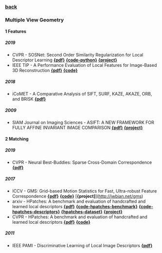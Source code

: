 ### [back](README.md)

### Multiple View Geometry
#### 1 Features
##### 2019
- CVPR - SOSNet: Second Order Similarity Regularization for Local Descriptor Learning  [**{pdf}**](https://arxiv.org/abs/1904.05019?context=cs) [**{code-python}**](https://github.com/scape-research/SOSNet) [**{project}**](https://research.scape.io/sosnet/)
- IEEE TIP - A Performance Evaluation of Local Features for Image-Based 3D Reconstruction  [**{pdf}**](http://www.nlpr.ia.ac.cn/fanbin/feature_evaluation_3d.htm) [**{code}**](http://www.nlpr.ia.ac.cn/fanbin/code/code_feature_evaluation.rar)

##### 2018
- iCoMET - A Comparative Analysis of SIFT, SURF, KAZE,
AKAZE, ORB, and BRISK [**{pdf}**](https://www.researchgate.net/publication/323561586_A_comparative_analysis_of_SIFT_SURF_KAZE_AKAZE_ORB_and_BRISK)

##### 2009
- SIAM Journal on Imaging Sciences - ASIFT: A NEW FRAMEWORK FOR FULLY AFFINE INVARIANT IMAGE COMPARISON  [**{pdf}**](http://www.cmap.polytechnique.fr/~yu/publications/ASIFT_SIIMS_final.pdf) [**{project}**](http://www.cmap.polytechnique.fr/~yu/research/ASIFT/demo.html)

#### 2 Matching
##### 2019
- CVPR - Neural Best-Buddies: Sparse Cross-Domain Correspondence  [**{pdf}**](https://arxiv.org/abs/1805.04140?context=cs.CV)

##### 2017
- ICCV - GMS: Grid-based Motion Statistics for Fast, Ultra-robust Feature Correspondence [**{pdf}**](http://openaccess.thecvf.com/content_cvpr_2017/papers/Bian_GMS_Grid-based_Motion_CVPR_2017_paper.pdf) [**{code}**](https://github.com/JiawangBian/GMS-Feature-Matcher) [**{project]**](http://jwbian.net/gms)
- arxiv - HPatches: A benchmark and evaluation of handcrafted and learned local descriptors  [**{pdf}**](https://arxiv.org/abs/1704.05939) [**{code-hpatches-benchmark}**](https://github.com/hpatches/hpatches-benchmark) [**{code-hpatches-descriptors}**](https://github.com/hpatches/hpatches-benchmark) [**{hpatches-dataset}**](https://github.com/hpatches/hpatches-dataset) [**{project}**](https://hpatches.github.io)
- CVPR - HPatches: A benchmark and evaluation of handcrafted and learned local descriptors  [**{pdf}**](http://openaccess.thecvf.com/content_cvpr_2017/papers/Balntas_HPatches_A_Benchmark_CVPR_2017_paper.pdf) [**{code}**]( https://github.com/hpatches)

##### 2011
- IEEE PAMI - Discriminative Learning of Local Image Descriptors  [**{pdf}**](https://www.researchgate.net/publication/47815467_Discriminative_Learning_of_Local_Image_Descriptors)
